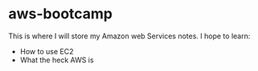 # aws-bootcamp
This is where I will store my Amazon web Services notes.
I hope to learn:
* How to use EC2
* What the heck AWS is 
